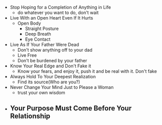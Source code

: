 - Stop Hoping for a Completion of Anything in Life
	- do whatever you want to do, don't wait
- Live With an Open Heart Even If It Hurts
	- Open Body
		- Straight Posture
		- Deep Breath
		- Eye Contact
- Live As If Your Father Were Dead
	- Don't show anything off to your dad
	- Live Free
	- Don't be burdened by your father
- Know Your Real Edge and Don't Fake it
	- Know your fears, and enjoy it, push it and be real with it. Don't fake
- Always Hold To Your Deepest Realization
	- Find its source(Who are you?)
- Never Change Your Mind Just to Please a Woman
	- trust your own wisdom
- Your Purpose Must Come Before Your Relationship
	- 